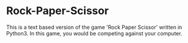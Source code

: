 # Rock-Paper-Scissor
This is a text based version of the game 'Rock Paper Scissor' written in Python3. In this game, you would be competing against  your computer.
